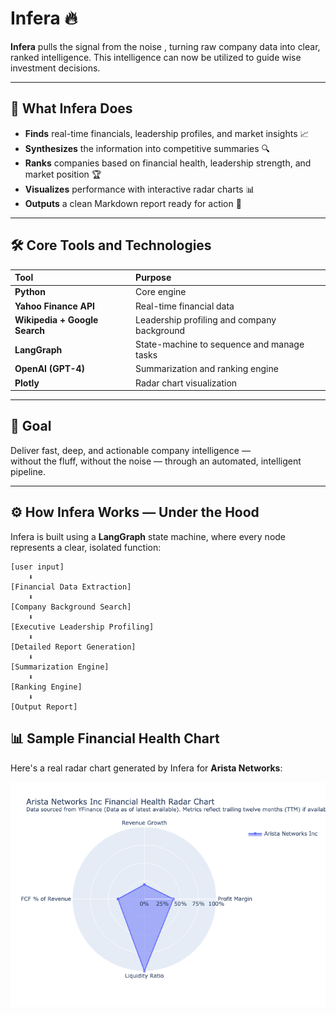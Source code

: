 # Infera 🔥

**Infera** pulls the signal from the noise , turning raw company data into clear, ranked intelligence. This intelligence can now be utilized to guide wise investment decisions.

---

## 🧠 What Infera Does

- **Finds** real-time financials, leadership profiles, and market insights 📈
- **Synthesizes** the information into competitive summaries 🔍
- **Ranks** companies based on financial health, leadership strength, and market position 🏆
- **Visualizes** performance with interactive radar charts 📊
- **Outputs** a clean Markdown report ready for action 📄

---

## 🛠️ Core Tools and Technologies

| Tool | Purpose |
|:---|:---|
| **Python** | Core engine |
| **Yahoo Finance API** | Real-time financial data |
| **Wikipedia + Google Search** | Leadership profiling and company background |
| **LangGraph** | State-machine to sequence and manage tasks |
| **OpenAI (GPT-4)** | Summarization and ranking engine |
| **Plotly** | Radar chart visualization |

---

## 🎯 Goal

Deliver fast, deep, and actionable company intelligence —  
without the fluff, without the noise — through an automated, intelligent pipeline.

---

## ⚙️ How Infera Works — Under the Hood

Infera is built using a **LangGraph** state machine, where every node represents a clear, isolated function:

```plaintext
[user input] 
    ⬇
[Financial Data Extraction]
    ⬇
[Company Background Search]
    ⬇
[Executive Leadership Profiling]
    ⬇
[Detailed Report Generation]
    ⬇
[Summarization Engine]
    ⬇
[Ranking Engine]
    ⬇
[Output Report]
``` 

## 📊 Sample Financial Health Chart

Here's a real radar chart generated by Infera for **Arista Networks**:

![Arista Networks Radar Chart](charts/Arista_Networks_Inc_radar.png)
